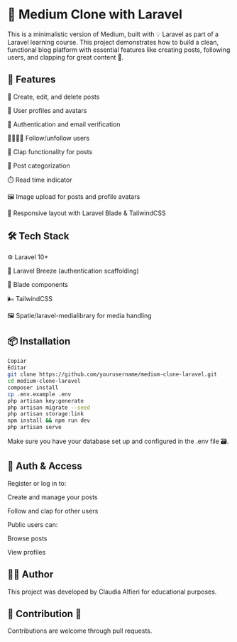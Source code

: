 # 📰 Medium Clone with Laravel
This is a minimalistic version of Medium, built with 💡 Laravel as part of a Laravel learning course. This project demonstrates how to build a clean, functional blog platform with essential features like creating posts, following users, and clapping for great content 👏.

## 🚀 Features
📝 Create, edit, and delete posts

👤 User profiles and avatars

🔐 Authentication and email verification

🫱🏽‍🫲🏽 Follow/unfollow users

👏 Clap functionality for posts

📂 Post categorization

⏱️ Read time indicator

🖼️ Image upload for posts and profile avatars

📱 Responsive layout with Laravel Blade & TailwindCSS


## 🛠️ Tech Stack

⚙️ Laravel 10+

🧩 Laravel Breeze (authentication scaffolding)

🎨 Blade components

🌬️ TailwindCSS

🖼️ Spatie/laravel-medialibrary for media handling


## 📦 Installation
```bash
Copiar
Editar
git clone https://github.com/yourusername/medium-clone-laravel.git
cd medium-clone-laravel
composer install
cp .env.example .env
php artisan key:generate
php artisan migrate --seed
php artisan storage:link
npm install && npm run dev
php artisan serve
```


Make sure you have your database set up and configured in the .env file 🗃️.

## 🔐 Auth & Access
Register or log in to:

Create and manage your posts

Follow and clap for other users

Public users can:

Browse posts

View profiles

## 👨‍💻 Author

This project was developed by Claudia Alfieri for educational purposes.

## 📝 Contribution 🤝

Contributions are welcome through pull requests.

